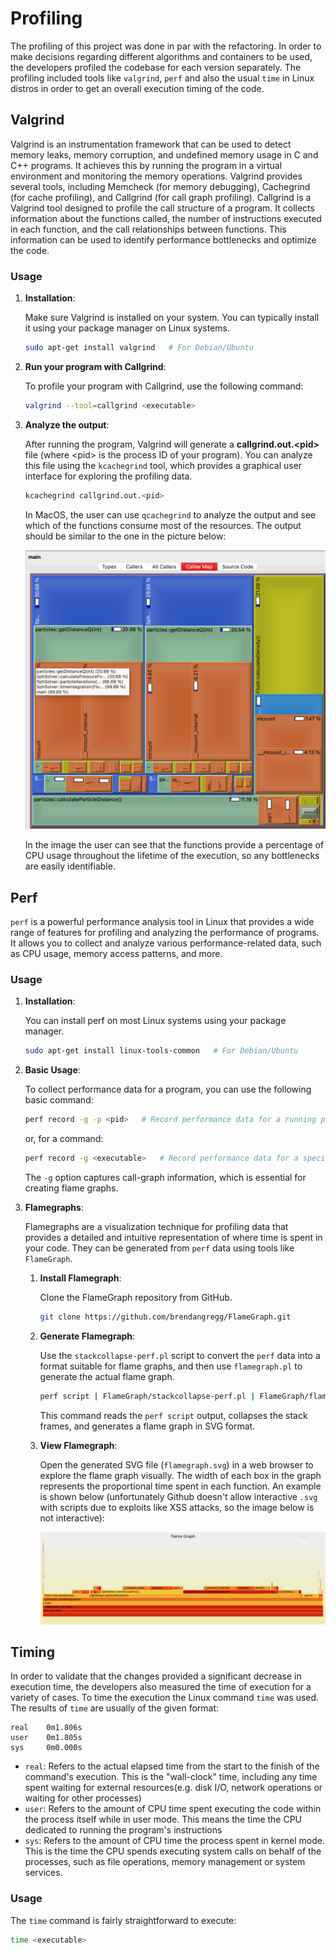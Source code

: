 # Profiling

The profiling of this project was done in par with the refactoring. In order to make decisions regarding different algorithms and containers to be used, the developers profiled the codebase for each version separately. The profiling included tools like `valgrind`, `perf` and also the usual `time` in Linux distros in order to get an overall execution timing of the code.

## Valgrind

Valgrind is an instrumentation framework that can be used to detect memory leaks, memory corruption, and undefined memory usage in C and C++ programs. It achieves this by running the program in a virtual environment and monitoring the memory operations. Valgrind provides several tools, including Memcheck (for memory debugging), Cachegrind (for cache profiling), and Callgrind (for call graph profiling). Callgrind is a Valgrind tool designed to profile the call structure of a program. It collects information about the functions called, the number of instructions executed in each function, and the call relationships between functions. This information can be used to identify performance bottlenecks and optimize the code.

### Usage

1. **Installation**:

    Make sure Valgrind is installed on your system. You can typically install it using your package manager on Linux systems.
    ```bash
    sudo apt-get install valgrind   # For Debian/Ubuntu
    ```

2. **Run your program with Callgrind**:

    To profile your program with Callgrind, use the following command:
    ```bash
    valgrind --tool=callgrind <executable>
    ```

3. **Analyze the output**:

    After running the program, Valgrind will generate a **callgrind.out.\<pid>** file (where \<pid> is the process ID of your program). You can analyze this file using the `kcachegrind` tool, which provides a graphical user interface for exploring the profiling data.
    ```bash
    kcachegrind callgrind.out.<pid>
    ```

    In MacOS, the user can use `qcachegrind` to analyze the output and see which of the functions consume most of the resources. The output should be similar to the one in the picture below:

    ![Callgrind](images/callgrind1.png)

    In  the image the user can see that the functions provide a percentage of CPU usage throughout the lifetime of the execution, so any bottlenecks are easily identifiable.


## Perf

`perf` is a powerful performance analysis tool in Linux that provides a wide range of features for profiling and analyzing the performance of programs. It allows you to collect and analyze various performance-related data, such as CPU usage, memory access patterns, and more.

### Usage

1. **Installation**:

    You can install perf on most Linux systems using your package manager.

    ```bash
    sudo apt-get install linux-tools-common   # For Debian/Ubuntu
    ```

2. **Basic Usage**:

    To collect performance data for a program, you can use the following basic command:

    ```bash
    perf record -g -p <pid>   # Record performance data for a running process
    ```
    or, for a command:
    ```bash
    perf record -g <executable>   # Record performance data for a specific command
    ```
    The `-g` option captures call-graph information, which is essential for creating flame graphs.


3. **Flamegraphs**:

    Flamegraphs are a visualization technique for profiling data that provides a detailed and intuitive representation of where time is spent in your code. They can be generated from `perf` data using tools like `FlameGraph`.

    1. **Install Flamegraph**:

        Clone the FlameGraph repository from GitHub.
        ```bash
        git clone https://github.com/brendangregg/FlameGraph.git
        ```
    
    2. **Generate Flamegraph**:

        Use the `stackcollapse-perf.pl` script to convert the `perf` data into a format suitable for flame graphs, and then use `flamegraph.pl` to generate the actual flame graph.

        ```bash
        perf script | FlameGraph/stackcollapse-perf.pl | FlameGraph/flamegraph.pl > flamegraph.svg
        ```
        This command reads the `perf script` output, collapses the stack frames, and generates a flame graph in SVG format.

    3. **View Flamegraph**:

        Open the generated SVG file (`flamegraph.svg`) in a web browser to explore the flame graph visually. The width of each box in the graph represents the proportional time spent in each function. An example is shown below (unfortunately Github doesn't allow interactive `.svg` with scripts due to exploits like XSS attacks, so the image below is not interactive):

        ![Flamegraph](images/flamegraph_ic_droplet_100.svg)


## Timing

In order to validate that the changes provided a significant decrease in execution time, the developers also measured the time of execution for a variety of cases. To time the execution the Linux command `time` was used. The results of `time` are usually of the given format:
```
real	0m1.806s
user	0m1.805s
sys	    0m0.000s
```

- `real`:  Refers to the actual elapsed time from the start to the finish of the command's execution. This is the "wall-clock" time, including any time spent waiting for external resources(e.g. disk I/O, network operations or waiting for other processes)
- `user`: Refers to the amount of CPU time spent executing the code within the process itself while in user mode. This means the time the CPU dedicated to running the program's instructions
- `sys`: Refers to the amount of CPU time the process spent in kernel mode. This is the time the CPU spends executing system calls on behalf of the processes, such as file operations, memory management or system services.

### Usage

The `time` command is fairly straightforward to execute:
```bash
time <executable>
```

